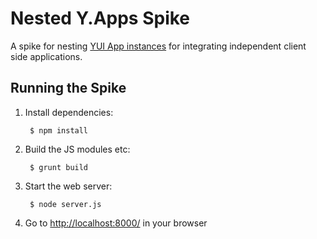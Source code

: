 Nested Y.Apps Spike
===================

A spike for nesting [YUI App instances](http://yuilibrary.com/yui/docs/app/) for integrating independent client side applications.

## Running the Spike ##

1. Install dependencies:

        $ npm install

2. Build the JS modules etc:

        $ grunt build

3. Start the web server:

        $ node server.js

4. Go to [http://localhost:8000/](http://localhost:8000/) in your browser
